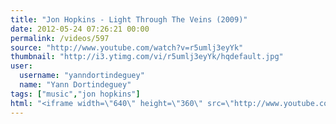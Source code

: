 ```yaml
---
title: "Jon Hopkins - Light Through The Veins (2009)"
date: 2012-05-24 07:26:21 00:00
permalink: /videos/597
source: "http://www.youtube.com/watch?v=r5umlj3eyYk"
thumbnail: "http://i3.ytimg.com/vi/r5umlj3eyYk/hqdefault.jpg"
user:
  username: "yanndortindeguey"
  name: "Yann Dortindeguey"
tags: ["music","jon hopkins"]
html: "<iframe width=\"640\" height=\"360\" src=\"http://www.youtube.com/embed/r5umlj3eyYk?wmode=transparent&fs=1&feature=oembed\" frameborder=\"0\" allowfullscreen></iframe>"
---
```


